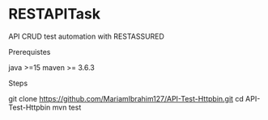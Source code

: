 # RESTAPITask
API CRUD test automation with RESTASSURED


Prerequistes

java >=15
maven >= 3.6.3

Steps 

git clone https://github.com/MariamIbrahim127/API-Test-Httpbin.git
cd API-Test-Httpbin
mvn test 
